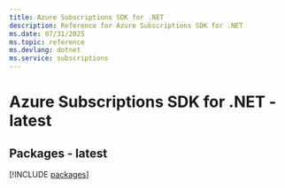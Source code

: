 ```yaml
---
title: Azure Subscriptions SDK for .NET
description: Reference for Azure Subscriptions SDK for .NET
ms.date: 07/31/2025
ms.topic: reference
ms.devlang: dotnet
ms.service: subscriptions
---
```

# Azure Subscriptions SDK for .NET - latest
## Packages - latest
[!INCLUDE [packages](subscriptions-index.md)]